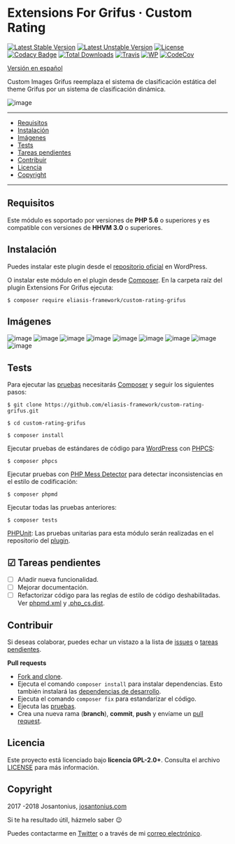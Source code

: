 # Extensions For Grifus · Custom Rating

[![Latest Stable Version](https://poser.pugx.org/eliasis-framework/custom-rating-grifus/v/stable)](https://packagist.org/packages/eliasis-framework/custom-rating-grifus) [![Latest Unstable Version](https://poser.pugx.org/eliasis-framework/custom-rating-grifus/v/unstable)](https://packagist.org/packages/eliasis-framework/custom-rating-grifus) [![License](https://poser.pugx.org/eliasis-framework/custom-rating-grifus/license)](LICENSE) [![Codacy Badge](https://api.codacy.com/project/badge/Grade/470ef94b041048438a9127d4ee060ac4)](https://www.codacy.com/app/Josantonius/custom-rating-grifus?utm_source=github.com&amp;utm_medium=referral&amp;utm_content=eliasis-framework/custom-rating-grifus&amp;utm_campaign=Badge_Grade) [![Total Downloads](https://poser.pugx.org/eliasis-framework/custom-rating-grifus/downloads)](https://packagist.org/packages/eliasis-framework/custom-rating-grifus) [![Travis](https://travis-ci.org/eliasis-framework/custom-rating-grifus.svg)](https://travis-ci.org/eliasis-framework/custom-rating-grifus) [![WP](https://img.shields.io/badge/WordPress-Standar-1abc9c.svg)](https://github.com/WordPress-Coding-Standards/WordPress-Coding-Standards/) [![CodeCov](https://codecov.io/gh/eliasis-framework/custom-rating-grifus/branch/master/graph/badge.svg)](https://codecov.io/gh/eliasis-framework/custom-rating-grifus)

[Versión en español](README-ES.md)

Custom Images Grifus reemplaza el sistema de clasificación estática del theme Grifus por un sistema de clasificación dinámica.

![image](resources/banner-1544x500.png)

---

- [Requisitos](#requisitos)
- [Instalación](#instalación)
- [Imágenes](#imagenes)
- [Tests](#tests)
- [Tareas pendientes](#-tareas-pendientes)
- [Contribuir](#contribuir)
- [Licencia](#licencia)
- [Copyright](#copyright)

---

## Requisitos

Este módulo es soportado por versiones de **PHP 5.6** o superiores y es compatible con versiones de **HHVM 3.0** o superiores.

## Instalación 

Puedes instalar este plugin desde el [repositorio oficial](https://es.wordpress.org/plugins/extensions-for-grifus/) en WordPress.

O instalar este módulo en el plugin desde [Composer](http://getcomposer.org/download/). En la carpeta raíz del plugin Extensions For Grifus ejecuta:

    $ composer require eliasis-framework/custom-rating-grifus

## Imágenes

![image](resources/screenshot-29.png)
![image](resources/screenshot-30.png)
![image](resources/screenshot-31.png)
![image](resources/screenshot-32.png)
![image](resources/screenshot-33.png)
![image](resources/screenshot-34.png)
![image](resources/screenshot-37.png)
![image](resources/screenshot-38.png)
![image](resources/screenshot-40.png)

## Tests 

Para ejecutar las [pruebas](tests) necesitarás [Composer](http://getcomposer.org/download/) y seguir los siguientes pasos:

    $ git clone https://github.com/eliasis-framework/custom-rating-grifus.git
    
    $ cd custom-rating-grifus

    $ composer install

Ejecutar pruebas de estándares de código para [WordPress](https://github.com/WordPress-Coding-Standards/WordPress-Coding-Standards/) con [PHPCS](https://github.com/squizlabs/PHP_CodeSniffer):

    $ composer phpcs

Ejecutar pruebas con [PHP Mess Detector](https://phpmd.org/) para detectar inconsistencias en el estilo de codificación:

    $ composer phpmd

Ejecutar todas las pruebas anteriores:

    $ composer tests

[PHPUnit](https://phpunit.de/): Las pruebas unitarias para esta módulo serán realizadas en el repositorio del [plugin](https://github.com/Josantonius/extensions-for-grifus#tests).

## ☑ Tareas pendientes

- [ ] Añadir nueva funcionalidad.
- [ ] Mejorar documentación.
- [ ] Refactorizar código para las reglas de estilo de código deshabilitadas. Ver [phpmd.xml](phpmd.xml) y [.php_cs.dist](.php_cs.dist).

## Contribuir

Si deseas colaborar, puedes echar un vistazo a la lista de
[issues](https://github.com/eliasis-framework/custom-rating-grifus/issues) o [tareas pendientes](#-tareas-pendientes).

**Pull requests**

* [Fork and clone](https://help.github.com/articles/fork-a-repo).
* Ejecuta el comando `composer install` para instalar dependencias.
  Esto también instalará las [dependencias de desarrollo](https://getcomposer.org/doc/03-cli.md#install).
* Ejecuta el comando `composer fix` para estandarizar el código.
* Ejecuta las [pruebas](#tests).
* Crea una nueva rama (**branch**), **commit**, **push** y envíame un
  [pull request](https://help.github.com/articles/using-pull-requests).

## Licencia

Este proyecto está licenciado bajo **licencia GPL-2.0+**. Consulta el archivo [LICENSE](LICENSE) para más información.

## Copyright

2017 -2018 Josantonius, [josantonius.com](https://josantonius.com/)

Si te ha resultado útil, házmelo saber :wink:

Puedes contactarme en [Twitter](https://twitter.com/Josantonius) o a través de mi [correo electrónico](mailto:hello@josantonius.com).

